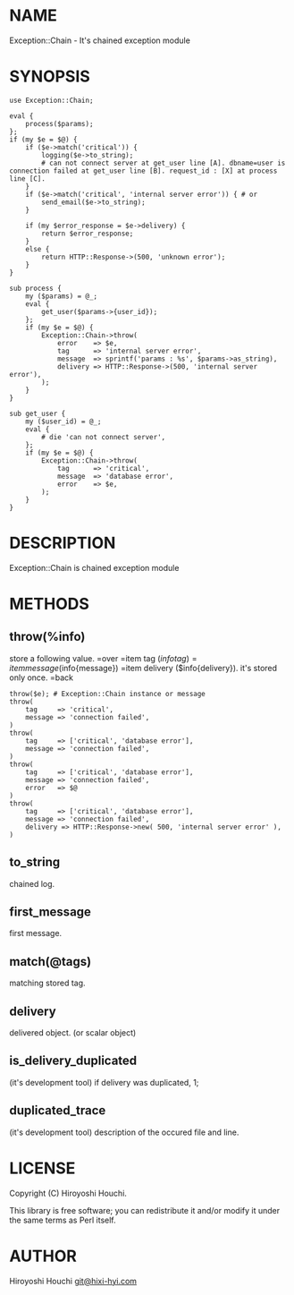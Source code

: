 # NAME

Exception::Chain - It's chained exception module

# SYNOPSIS

    use Exception::Chain;

    eval {
        process($params);
    };
    if (my $e = $@) {
        if ($e->match('critical')) {
            logging($e->to_string);
            # can not connect server at get_user line [A]. dbname=user is connection failed at get_user line [B]. request_id : [X] at process line [C].
        }
        if ($e->match('critical', 'internal server error')) { # or
            send_email($e->to_string);
        }

        if (my $error_response = $e->delivery) {
            return $error_response;
        }
        else {
            return HTTP::Response->(500, 'unknown error');
        }
    }

    sub process {
        my ($params) = @_;
        eval {
            get_user($params->{user_id});
        };
        if (my $e = $@) {
            Exception::Chain->throw(
                error    => $e,
                tag      => 'internal server error',
                message  => sprintf('params : %s', $params->as_string),
                delivery => HTTP::Response->(500, 'internal server error'),
            );
        }
    }

    sub get_user {
        my ($user_id) = @_;
        eval {
            # die 'can not connect server',
        };
        if (my $e = $@) {
            Exception::Chain->throw(
                tag      => 'critical',
                message  => 'database error',
                error    => $e,
            );
        }
    }

# DESCRIPTION

Exception::Chain is chained exception module

# METHODS

## throw(%info)
store a following value.
=over
=item tag ($info{tag})
=item message ($info{message})
=item delivery ($info{delivery}). it's stored only once.
=back

    throw($e); # Exception::Chain instance or message
    throw(
        tag     => 'critical',
        message => 'connection failed',
    )
    throw(
        tag     => ['critical', 'database error'],
        message => 'connection failed',
    )
    throw(
        tag     => ['critical', 'database error'],
        message => 'connection failed',
        error   => $@
    )
    throw(
        tag     => ['critical', 'database error'],
        message => 'connection failed',
        delivery => HTTP::Response->new( 500, 'internal server error' ),
    )

## to\_string
chained log.

## first\_message
first message.

## match(@tags)
matching stored tag.

## delivery
delivered object. (or scalar object)

## is\_delivery\_duplicated
(it's development tool)
if delivery was duplicated, 1;

## duplicated\_trace
(it's development tool)
description of the occured file and line.



# LICENSE

Copyright (C) Hiroyoshi Houchi.

This library is free software; you can redistribute it and/or modify
it under the same terms as Perl itself.

# AUTHOR

Hiroyoshi Houchi <git@hixi-hyi.com>

